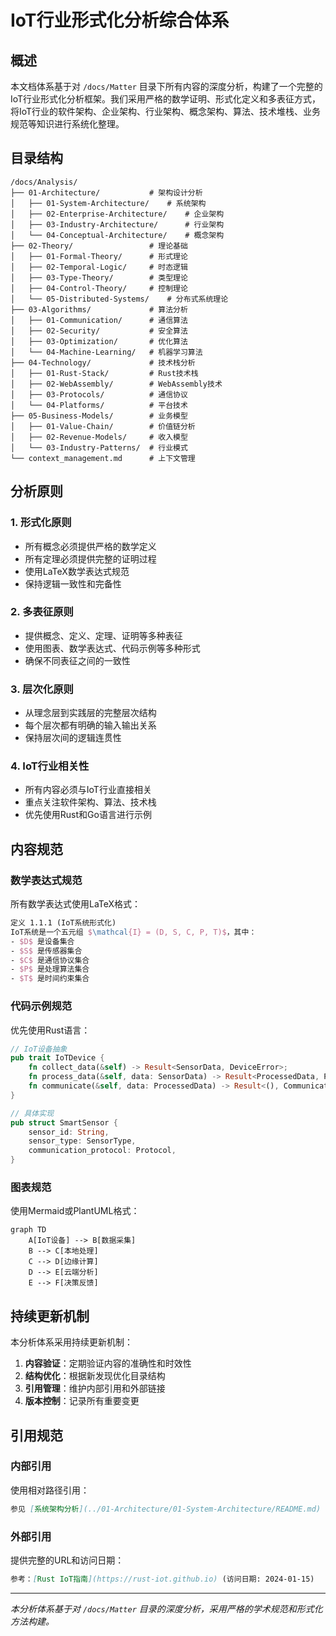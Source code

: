 # IoT行业形式化分析综合体系

## 概述

本文档体系基于对 `/docs/Matter` 目录下所有内容的深度分析，构建了一个完整的IoT行业形式化分析框架。我们采用严格的数学证明、形式化定义和多表征方式，将IoT行业的软件架构、企业架构、行业架构、概念架构、算法、技术堆栈、业务规范等知识进行系统化整理。

## 目录结构

```
/docs/Analysis/
├── 01-Architecture/           # 架构设计分析
│   ├── 01-System-Architecture/    # 系统架构
│   ├── 02-Enterprise-Architecture/    # 企业架构
│   ├── 03-Industry-Architecture/      # 行业架构
│   └── 04-Conceptual-Architecture/    # 概念架构
├── 02-Theory/                 # 理论基础
│   ├── 01-Formal-Theory/      # 形式理论
│   ├── 02-Temporal-Logic/     # 时态逻辑
│   ├── 03-Type-Theory/        # 类型理论
│   ├── 04-Control-Theory/     # 控制理论
│   └── 05-Distributed-Systems/    # 分布式系统理论
├── 03-Algorithms/             # 算法分析
│   ├── 01-Communication/      # 通信算法
│   ├── 02-Security/           # 安全算法
│   ├── 03-Optimization/       # 优化算法
│   └── 04-Machine-Learning/   # 机器学习算法
├── 04-Technology/             # 技术栈分析
│   ├── 01-Rust-Stack/         # Rust技术栈
│   ├── 02-WebAssembly/        # WebAssembly技术
│   ├── 03-Protocols/          # 通信协议
│   └── 04-Platforms/          # 平台技术
├── 05-Business-Models/        # 业务模型
│   ├── 01-Value-Chain/        # 价值链分析
│   ├── 02-Revenue-Models/     # 收入模型
│   └── 03-Industry-Patterns/  # 行业模式
└── context_management.md      # 上下文管理
```

## 分析原则

### 1. 形式化原则

- 所有概念必须提供严格的数学定义
- 所有定理必须提供完整的证明过程
- 使用LaTeX数学表达式规范
- 保持逻辑一致性和完备性

### 2. 多表征原则

- 提供概念、定义、定理、证明等多种表征
- 使用图表、数学表达式、代码示例等多种形式
- 确保不同表征之间的一致性

### 3. 层次化原则

- 从理念层到实践层的完整层次结构
- 每个层次都有明确的输入输出关系
- 保持层次间的逻辑连贯性

### 4. IoT行业相关性

- 所有内容必须与IoT行业直接相关
- 重点关注软件架构、算法、技术栈
- 优先使用Rust和Go语言进行示例

## 内容规范

### 数学表达式规范

所有数学表达式使用LaTeX格式：

```latex
定义 1.1.1 (IoT系统形式化)
IoT系统是一个五元组 $\mathcal{I} = (D, S, C, P, T)$，其中：
- $D$ 是设备集合
- $S$ 是传感器集合  
- $C$ 是通信协议集合
- $P$ 是处理算法集合
- $T$ 是时间约束集合
```

### 代码示例规范

优先使用Rust语言：

```rust
// IoT设备抽象
pub trait IoTDevice {
    fn collect_data(&self) -> Result<SensorData, DeviceError>;
    fn process_data(&self, data: SensorData) -> Result<ProcessedData, ProcessError>;
    fn communicate(&self, data: ProcessedData) -> Result<(), CommunicationError>;
}

// 具体实现
pub struct SmartSensor {
    sensor_id: String,
    sensor_type: SensorType,
    communication_protocol: Protocol,
}
```

### 图表规范

使用Mermaid或PlantUML格式：

```mermaid
graph TD
    A[IoT设备] --> B[数据采集]
    B --> C[本地处理]
    C --> D[边缘计算]
    D --> E[云端分析]
    E --> F[决策反馈]
```

## 持续更新机制

本分析体系采用持续更新机制：

1. **内容验证**：定期验证内容的准确性和时效性
2. **结构优化**：根据新发现优化目录结构
3. **引用管理**：维护内部引用和外部链接
4. **版本控制**：记录所有重要变更

## 引用规范

### 内部引用

使用相对路径引用：

```markdown
参见 [系统架构分析](../01-Architecture/01-System-Architecture/README.md)
```

### 外部引用

提供完整的URL和访问日期：

```markdown
参考：[Rust IoT指南](https://rust-iot.github.io) (访问日期: 2024-01-15)
```

---

*本分析体系基于对 `/docs/Matter` 目录的深度分析，采用严格的学术规范和形式化方法构建。*
